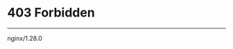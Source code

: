 <!-- 源地址: https://iot.mi.com/vela/quickapp/zh/guide/start/ -->

# 403 Forbidden

* * *

nginx/1.28.0
